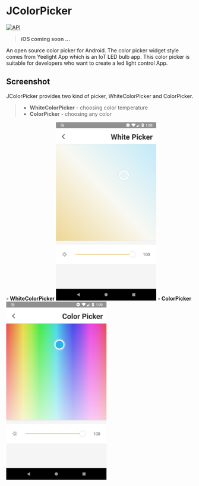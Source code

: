 ﻿# JColorPicker

<a target="_blank" href="https://developer.android.com/reference/android/os/Build.VERSION_CODES.html#LOLLIPOP"><img src="https://img.shields.io/badge/Android%20API-20%2B-brightgreen.svg" alt="API" /></a>

>**iOS coming soon ...**

An open source color picker for Android. The color picker widget style comes from Yeelight App which is an IoT LED bulb app. This color picker is suitable for developers who want to create a led light control App.

## Screenshot
JColorPicker provides two kind of picker, WhiteColorPicker and ColorPicker.

 >- **WhiteColorPicker** - choosing color temperature
 >- **ColorPicker** - choosing any color


**- WhiteColorPicker**
  <img src="https://github.com/JimmyTai/JColorPicker/blob/master/Screenshot/Android_White_ColorPicker.png?raw=true" width="270" height="480">
**- ColorPicker**
 <img src="https://github.com/JimmyTai/JColorPicker/blob/master/Screenshot/Android_ColorPicker.png?raw=true" width="270" height="480">


